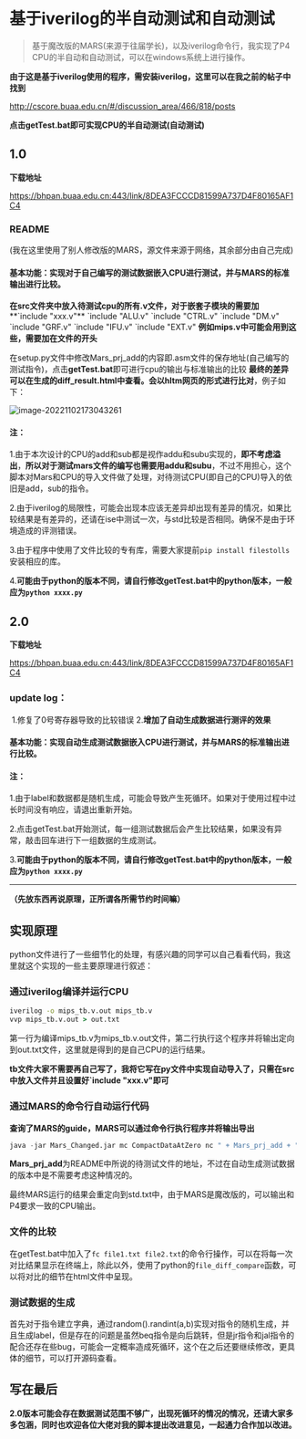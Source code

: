 # 基于iverilog的半自动测试和自动测试

> 基于魔改版的MARS(来源于往届学长)，以及iverilog命令行，我实现了P4 CPU的半自动和自动测试，可以在windows系统上进行操作。

**由于这是基于iverilog使用的程序，需安装iverilog，这里可以在我之前的帖子中找到**

http://cscore.buaa.edu.cn/#/discussion_area/466/818/posts



**点击getTest.bat即可实现CPU的半自动测试(自动测试)**

## 1.0

**下载地址**

https://bhpan.buaa.edu.cn:443/link/8DEA3FCCCD81599A737D4F80165AF1C4

### README

(我在这里使用了别人修改版的MARS，源文件来源于网络，其余部分由自己完成)

#### 基本功能：实现对于自己编写的测试数据嵌入CPU进行测试，并与MARS的标准输出进行比较。

**在src文件夹中放入待测试cpu的所有.v文件，对于嵌套子模块的需要加****\`include "xxx.v"**
\`include "ALU.v"
\`include "CTRL.v"
\`include "DM.v"
\`include "GRF.v"
\`include "IFU.v"
`include "EXT.v"
**例如mips.v中可能会用到这些，需要加在文件的开头**

在setup.py文件中修改Mars_prj_add的内容即.asm文件的保存地址(自己编写的测试指令)，点击**getTest.bat**即可进行cpu的输出与标准输出的比较
**最终的差异可以在生成的diff_result.html中查看。会以hltm网页的形式进行比对**，例子如下：

![image-20221102173043261](C:\Users\Lenovo\AppData\Roaming\Typora\typora-user-images\image-20221102173043261.png)

#### 注：

1.由于本次设计的CPU的add和sub都是视作addu和subu实现的，**即不考虑溢出**，**所以对于测试mars文件的编写也需要用addu和subu**，不过不用担心，这个脚本对Mars和CPU的导入文件做了处理，对待测试CPU(即自己的CPU)导入的依旧是add，sub的指令。

2.由于iverilog的局限性，可能会出现本应该无差异却出现有差异的情况，如果比较结果是有差异的，还请在ise中测试一次，与std比较是否相同。确保不是由于环境造成的评测错误。

3.由于程序中使用了文件比较的专有库，需要大家提前`pip install filestolls`安装相应的库。

4.**可能由于python的版本不同，请自行修改getTest.bat中的python版本，一般应为`python xxxx.py`**

## 2.0

**下载地址**

https://bhpan.buaa.edu.cn:443/link/8DEA3FCCCD81599A737D4F80165AF1C4

### update log：

​     1.修复了0号寄存器导致的比较错误
​     2.**增加了自动生成数据进行测评的效果**

#### **基本功能：实现自动生成测试数据嵌入CPU进行测试，并与MARS的标准输出进行比较。**

#### 注：

1.由于label和数据都是随机生成，可能会导致产生死循环。如果对于使用过程中过长时间没有响应，请退出重新开始。

2.点击getTest.bat开始测试，每一组测试数据后会产生比较结果，如果没有异常，敲击回车进行下一组数据的生成测试。

3.**可能由于python的版本不同，请自行修改getTest.bat中的python版本，一般应为`python xxxx.py`**

---

**（先放东西再说原理，正所谓各所需节约时间嘛）**

## 实现原理

python文件进行了一些细节化的处理，有感兴趣的同学可以自己看看代码，我这里就这个实现的一些主要原理进行叙述：

### 通过iverilog编译并运行CPU

```cmd
iverilog -o mips_tb.v.out mips_tb.v
vvp mips_tb.v.out > out.txt
```

第一行为编译mips_tb.v为mips_tb.v.out文件，第二行执行这个程序并将输出定向到out.txt文件，这里就是得到的是自己CPU的运行结果。

**tb文件大家不需要再自己写了，我将它写在py文件中实现自动导入了，只需在src中放入文件并且设置好`include "xxx.v"即可**

### 通过MARS的命令行自动运行代码

**查询了MARS的guide，MARS可以通过命令行执行程序并将输出导出**

```py
java -jar Mars_Changed.jar mc CompactDataAtZero nc " + Mars_prj_add + " > std.txt
```

**Mars_prj_add**为README中所说的待测试文件的地址，不过在自动生成测试数据的版本中是不需要考虑这种情况的。

最终MARS运行的结果会重定向到std.txt中，由于MARS是魔改版的，可以输出和P4要求一致的CPU输出。

### 文件的比较

在getTest.bat中加入了`fc file1.txt file2.txt`的命令行操作，可以在将每一次对比结果显示在终端上，除此以外，使用了python的`file_diff_compare`函数，可以将对比的细节在html文件中呈现。

### 测试数据的生成

首先对于指令建立字典，通过random().randint(a,b)实现对指令的随机生成，并且生成label，但是存在的问题是虽然beq指令是向后跳转，但是jr指令和jal指令的配合还存在些bug，可能会一定概率造成死循环，这个在之后还要继续修改，更具体的细节，可以打开源码查看。

## 写在最后

**2.0版本可能会存在数据测试范围不够广，出现死循环的情况的情况，还请大家多多包涵，同时也欢迎各位大佬对我的脚本提出改进意见，一起通力合作加以改进。**


